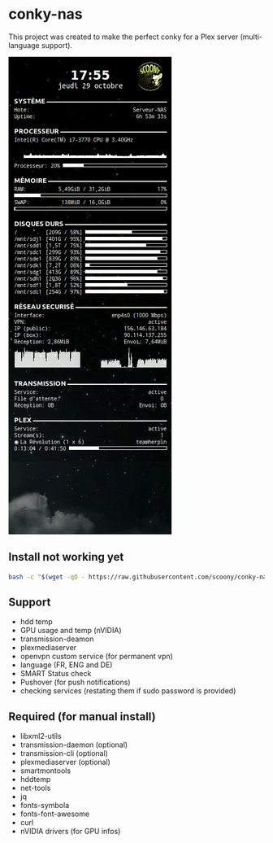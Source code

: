 # conky-nas

This project was created to make the perfect conky for a Plex server (multi-language support).

![image](https://raw.githubusercontent.com/scoony/conky-nas/main/extras/conky-nas-demo.gif)

## Install not working yet

```bash
bash -c "$(wget -qO - https://raw.githubusercontent.com/scoony/conky-nas/main/extras/installer.sh)"
```

## Support

- hdd temp
- GPU usage and temp (nVIDIA)
- transmission-deamon
- plexmediaserver
- openvpn custom service (for permanent vpn)
- language (FR, ENG and DE)
- SMART Status check
- Pushover (for push notifications)
- checking services (restating them if sudo password is provided)

## Required (for manual install)

- libxml2-utils
- transmission-daemon (optional)
- transmission-cli (optional)
- plexmediaserver (optional)
- smartmontools
- hddtemp
- net-tools
- jq
- fonts-symbola
- fonts-font-awesome
- curl
- nVIDIA drivers (for GPU infos)

